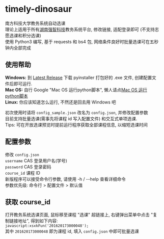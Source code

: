 # timely-dinosaur
南方科技大学教务系统自动选课    
理论上适用于所有[湖南强智科技](http://www.qzdatasoft.com/web/)教务系统平台, 修改链接, 适配登录即可 (不支持志愿选课和积分选课)    
使用 Python3 编写, 基于 requests 和 bs4 包, 网络条件良好时批量选课可在五秒钟内全部完成

## 使用帮助
**Windows:** 到 [Latest Release](https://github.com/CubicPill/timely-dinosaur/releases/latest) 下载 pyinstaller 打包好的 .exe 文件, 创建配置文件后即可运行.        
**Mac OS:** 自行 Google "Mac OS 运行python脚本", 懒人请点[Mac OS 运行python脚本](http://lmgtfy.com/?q=Mac+OS+%E8%BF%90%E8%A1%8Cpython%E8%84%9A%E6%9C%AC)        
**Linux:** 你应该知道怎么运行, 不然还是回去用 Windows 吧      

初次使用时请将 ```config_sample.json``` 改名为 ```config.json```, 并修改配置参数    
目前支持批量选课(需事先将课程 id 写入配置文件) 和交互式单项选课.     
Tips: 可在开放选课预览时提前运行程序获取全部课程信息, 以缩短选课时间


## 配置参数
修改 ```config.json```    
```username``` CAS 登录用户名(学号)    
```password``` CAS 登录密码    
```course_id``` 课程 ID     
新版程序可以接受命令行参数, 请使用 -h / --help 查看详细命令    
参数优先级: 命令行 > 配置文件 > 默认值     

## 获取 course_id
打开教务系统选课页面, 鼠标移至课程 "选课" 超链接上, 右键弹出菜单中点击 "复制链接地址", 得到如下内容:    
```javascript:xsxkFun('201620173000048');```    
其中 ```201620173000048``` 即为课程 id, 填入 ```config.json``` 中即可批量选课


